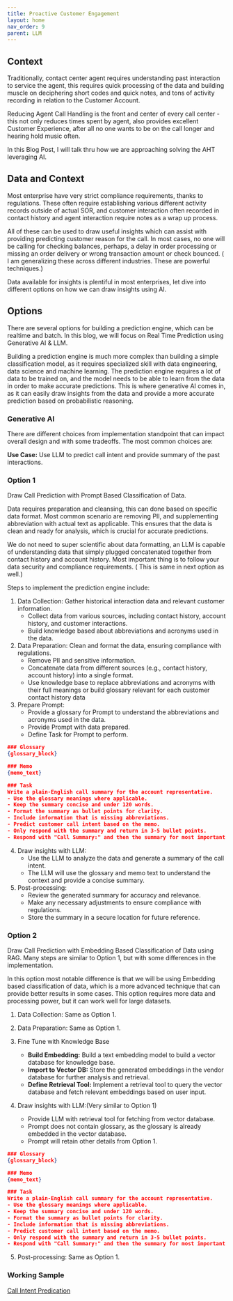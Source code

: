 ```yaml
---
title: Proactive Customer Engagement
layout: home
nav_order: 9
parent: LLM
---
```



## Context 

Traditionally, contact center agent requires understanding past interaction to service the agent, this requires quick processing of the data and building muscle on deciphering short codes and quick notes, and tons of activity recording in relation to the Customer Account.

Reducing Agent Call Handling is the front and center of every call center - this not only reduces times spent by agent, also provides excellent Customer Experience, after all no one wants to be on the call longer and hearing hold music often.

In this Blog Post, I will talk thru how we are approaching solving the AHT leveraging AI.


## Data and Context

Most enterprise have very strict compliance requirements, thanks to regulations. These often require establishing various different activity records outside of actual SOR, and customer interaction often recorded in contact history and agent interaction require notes as a wrap up process.

All of these can be used to draw useful insights which can assist with providing predicting customer reason for the call. In most cases, no one will be calling for checking balances, perhaps, a delay in order processing or missing  an order delivery or wrong transaction amount or check bounced. ( I am generalizing these across different industries. These are powerful techniques.)

Data available for insights is plentiful in most enterprises, let dive into different options on how we can draw insights using AI.



## Options

There are several options for building a prediction engine, which can be realtime and batch. In this blog, we will focus on Real Time Prediction using Generative AI & LLM.

Building a prediction engine is much more complex than building a simple classification model, as it requires specialized skill with data engineering, data science and machine learning. The prediction engine requires a lot of data to be trained on, and the model needs to be able to learn from the data in order to make accurate predictions. This is where generative AI comes in, as it can easily draw insights from the data and provide a more accurate prediction based on probabilistic reasoning.

### Generative AI

There are different choices from implementation standpoint that can impact overall design and with some tradeoffs. The most common choices are:

**Use Case:** Use LLM to predict call intent and provide summary of the past interactions. 

### Option 1

Draw Call Prediction with Prompt Based Classification of Data.

Data requires preparation and cleansing, this can done based on specific data format. Most common scenario are removing PII, and supplementing abbreviation with actual text as applicable. This ensures that the data is clean and ready for analysis, which is crucial for accurate predictions.

We do not need to super scientific about data formatting, an LLM is capable of understanding data that simply plugged concatenated together from contact history and account history. Most important thing is to follow your data security and compliance requirements. ( This is same in next option as well.)

Steps to implement the prediction engine include:

1. Data Collection: Gather historical interaction data and relevant customer information.
    - Collect data from various sources, including contact history, account history, and customer interactions.
    - Build knowledge based about abbreviations and acronyms used in the data.
2. Data Preparation: Clean and format the data, ensuring compliance with regulations.
    - Remove PII and sensitive information.
    - Concatenate data from different sources (e.g., contact history, account history) into a single format.
    - Use knowledge base to replace abbreviations and acronyms with their full meanings or build glossary relevant for each customer contact history data
3. Prepare Prompt:
    - Provide a glossary for Prompt to understand the abbreviations and acronyms used in the data.
    - Provide Prompt with data prepared. 
    - Define Task for Prompt to perform.

```JSON
### Glossary
{glossary_block}

### Memo
{memo_text}

### Task
Write a plain-English call summary for the account representative.
- Use the glossary meanings where applicable.
- Keep the summary concise and under 120 words.
- Format the summary as bullet points for clarity.
- Include information that is missing abbreviations.
- Predict customer call intent based on the memo.
- Only respond with the summary and return in 3-5 bullet points.
- Respond with "Call Summary:" and then the summary for most important topics on recent information with respective dates with call intent.

```
4. Draw insights with LLM:
    - Use the LLM to analyze the data and generate a summary of the call intent.
    - The LLM will use the glossary and memo text to understand the context and provide a concise summary.
5. Post-processing:
    - Review the generated summary for accuracy and relevance.
    - Make any necessary adjustments to ensure compliance with regulations.
    - Store the summary in a secure location for future reference.



### Option 2

Draw Call Prediction with Embedding Based Classification of Data using RAG. Many steps are similar to Option 1, but with some differences in the implementation.

In this option most notable difference is that we will be using Embedding based classification of data, which is a more advanced technique that can provide better results in some cases. This option requires more data and processing power, but it can work well for large datasets.

1. Data Collection: Same as Option 1.
2. Data Preparation: Same as Option 1.
3. Fine Tune with Knowledge Base
    - **Build Embedding:** Build a text embedding model to build a vector database for knowledge base. 
    - **Import to Vector DB:** Store the generated embeddings in the vendor database for further analysis and retrieval.
    - **Define Retrieval Tool:** Implement a retrieval tool to query the vector database and fetch relevant embeddings based on user input.

4. Draw insights with LLM:(Very similar to Option 1)
    - Provide LLM with retrieval tool for fetching from vector database.
    - Prompt does not contain glossary, as the glossary is already embedded in the vector database.
    - Prompt will retain other details from Option 1.

```JSON
### Glossary
{glossary_block}

### Memo
{memo_text}

### Task
Write a plain-English call summary for the account representative.
- Use the glossary meanings where applicable.
- Keep the summary concise and under 120 words.
- Format the summary as bullet points for clarity.
- Include information that is missing abbreviations.
- Predict customer call intent based on the memo.
- Only respond with the summary and return in 3-5 bullet points.
- Respond with "Call Summary:" and then the summary for most important topics on recent information with respective dates with call intent.        
```
5. Post-processing: Same as Option 1.


### Working Sample

[Call Intent Predication](https://github.com/kishorekkota/agentic_app/tree/main/llm_summary_with_finetuning)



